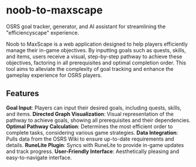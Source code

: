# noob-to-maxscape
OSRS goal tracker, generator, and AI assistant for streamlining the "efficiencyscape" experience.

Noob to MaxScape is a web application designed to help players efficiently manage their in-game objectives. By inputting goals such as quests, skills, and items, users receive a visual, step-by-step pathway to achieve these objectives, factoring in all prerequisites and optimal completion order. This tool aims to alleviate the complexity of goal tracking and enhance the gameplay experience for OSRS players.

## Features
**Goal Input**: Players can input their desired goals, including quests, skills, and items.
**Directed Graph Visualization**: Visual representation of the pathway to achieve goals, showing all prerequisites and their dependencies.
**Optimal Pathway Calculation**: Determines the most efficient order to complete tasks, considering various game strategies.
**Data Integration**: Pulls data from the OSRS Wiki to ensure up-to-date requirements and details.
**RuneLite Plugin**: Syncs with RuneLite to provide in-game updates and track progress.
**User-Friendly Interface**: Aesthetically pleasing and easy-to-navigate interface.
